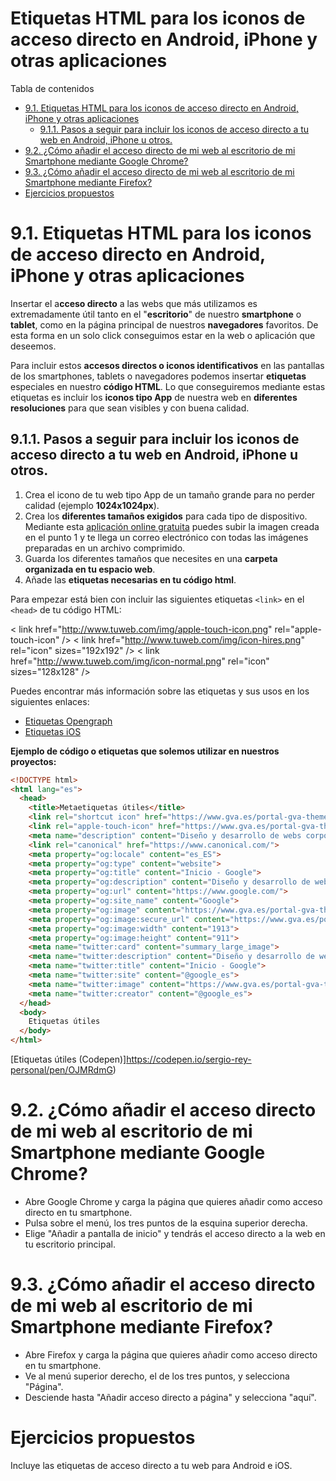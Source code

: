 # Etiquetas HTML para los iconos de acceso directo en Android, iPhone y otras aplicaciones

Tabla de contenidos

-   [9.1. Etiquetas HTML para los iconos de acceso directo en Android, iPhone y otras aplicaciones](#91-Etiquetas-HTML-para-los-iconos-de-acceso-directo-en-Android-iPhone-y-otras-aplicaciones)
    -   [9.1.1. Pasos a seguir para incluir los iconos de acceso directo a tu web en Android, iPhone u otros.](#911-Pasos-a-seguir-para-incluir-los-iconos-de-acceso-directo-a-tu-web-en-Android-iPhone-u-otros)
-   [9.2. ¿Cómo añadir el acceso directo de mi web al escritorio de mi Smartphone mediante Google Chrome? ](#92-¿Cómo-añadir-el-acceso-directo-de-mi-web-al-escritorio-de-mi-Smartphone-mediante-Google-Chrome?)
-   [9.3. ¿Cómo añadir el acceso directo de mi web al escritorio de mi Smartphone mediante Firefox? ](#93-¿Cómo-añadir-el-acceso-directo-de-mi-web-al-escritorio-de-mi-Smartphone-mediante-Firefox?)
-   [Ejercicios propuestos](#Ejercicios-propuestos)

# 9.1. Etiquetas HTML para los iconos de acceso directo en Android, iPhone y otras aplicaciones

Insertar el a**cceso directo** a las webs que más utilizamos es extremadamente útil tanto en el "**escritorio**" de nuestro **smartphone** o **tablet**, como en la página principal de nuestros **navegadores** favoritos. De esta forma en un solo click conseguimos estar en la web o aplicación que deseemos.

Para incluir estos **accesos directos o iconos identificativos** en las pantallas de los smartphones, tablets o navegadores podemos insertar **etiquetas** especiales en nuestro **código HTML**. Lo que conseguiremos mediante estas etiquetas es incluir los **iconos tipo App** de nuestra web en **diferentes resoluciones** para que sean visibles y con buena calidad.

## 9.1.1. Pasos a seguir para incluir los iconos de acceso directo a tu web en Android, iPhone u otros.

1.  Crea el icono de tu web tipo App de un tamaño grande para no perder calidad (ejemplo **1024x1024px**).
2.  Crea los **diferentes tamaños exigidos** para cada tipo de dispositivo. Mediante esta [aplicación online gratuita](https://makeappicon.com/) puedes subir la imagen creada en el punto 1 y te llega un correo electrónico con todas las imágenes preparadas en un archivo comprimido.
3.  Guarda los diferentes tamaños que necesites en una **carpeta organizada en tu espacio web**.
4.  Añade las **etiquetas necesarias en tu código html**.

Para empezar está bien con incluir las siguientes etiquetas `<link>` en el `<head>` de tu código HTML:

< link href="http://www.tuweb.com/img/apple-touch-icon.png" rel="apple-touch-icon" />
< link href="http://www.tuweb.com/img/icon-hires.png" rel="icon" sizes="192x192" />
< link href="http://www.tuweb.com/img/icon-normal.png" rel="icon" sizes="128x128" />

Puedes encontrar más información sobre las etiquetas y sus usos en los siguientes enlaces:

-   [Etiquetas Opengraph](https://ogp.me/)
-   [Etiquetas iOS](https://developer.apple.com/library/archive/documentation/AppleApplications/Reference/SafariWebContent/ConfiguringWebApplications/ConfiguringWebApplications.htm)

**Ejemplo de código o etiquetas que solemos utilizar en nuestros proyectos:**

```html
<!DOCTYPE html>
<html lang="es">  
  <head>    
    <title>Metaetiquetas útiles</title>  
    <link rel="shortcut icon" href="https://www.gva.es/portal-gva-theme/images/GVA/logo_gva.png" type="image/x-icon">
    <link rel="apple-touch-icon" href="https://www.gva.es/portal-gva-theme/images/GVA/logo_gva.png">
    <meta name="description" content="Diseño y desarrollo de webs corporativas. Servicios de marketing digital y social media. ¡Haz despegar tu negocio con nosotros! Consúltanos">
    <link rel="canonical" href="https://www.canonical.com/">
    <meta property="og:locale" content="es_ES">
    <meta property="og:type" content="website">
    <meta property="og:title" content="Inicio - Google">
    <meta property="og:description" content="Diseño y desarrollo de webs corporativas. Servicios de marketing digital y social media. ¡Haz despegar tu negocio con nosotros! Consúltanos">
    <meta property="og:url" content="https://www.google.com/">
    <meta property="og:site_name" content="Google">
    <meta property="og:image" content="https://www.gva.es/portal-gva-theme/images/GVA/logo_gva.png">
    <meta property="og:image:secure_url" content="https://www.gva.es/portal-gva-theme/images/GVA/logo_gva.png">
    <meta property="og:image:width" content="1913">
    <meta property="og:image:height" content="911">
    <meta name="twitter:card" content="summary_large_image">
    <meta name="twitter:description" content="Diseño y desarrollo de webs corporativas. Servicios de marketing digital y social media. ¡Haz despegar tu negocio con nosotros! Consúltanos">
    <meta name="twitter:title" content="Inicio - Google">
    <meta name="twitter:site" content="@google_es">
    <meta name="twitter:image" content="https://www.gva.es/portal-gva-theme/images/GVA/logo_gva.png">
    <meta name="twitter:creator" content="@google_es">
  </head>  
  <body>    
    Etiquetas útiles
  </body>  
</html>
```

[Etiquetas útiles (Codepen)]https://codepen.io/sergio-rey-personal/pen/OJMRdmG)

# 9.2. ¿Cómo añadir el acceso directo de mi web al escritorio de mi Smartphone mediante Google Chrome? 

-   Abre Google Chrome y carga la página que quieres añadir como acceso directo en tu smartphone.
-   Pulsa sobre el menú, los tres puntos de la esquina superior derecha.
-   Elige "Añadir a pantalla de inicio" y tendrás el acceso directo a la web en tu escritorio principal.

# 9.3. ¿Cómo añadir el acceso directo de mi web al escritorio de mi Smartphone mediante Firefox? 

-   Abre Firefox y carga la página que quieres añadir como acceso directo en tu smartphone.
-   Ve al menú superior derecho, el de los tres puntos, y selecciona "Página".
-   Desciende hasta "Añadir acceso directo a página" y selecciona "aquí".

# Ejercicios propuestos

Incluye las etiquetas de acceso directo a tu web para Android e iOS.